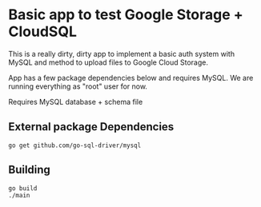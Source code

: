 # Basic app to test Google Storage + CloudSQL

This is a really dirty, dirty app to implement a basic auth system with MySQL and method to upload files to Google Cloud Storage.

App has a few package dependencies below and requires MySQL. We are running everything as "root" user for now.

Requires MySQL database + schema file

## External package Dependencies

```
go get github.com/go-sql-driver/mysql
```

## Building

```
go build
./main
```
